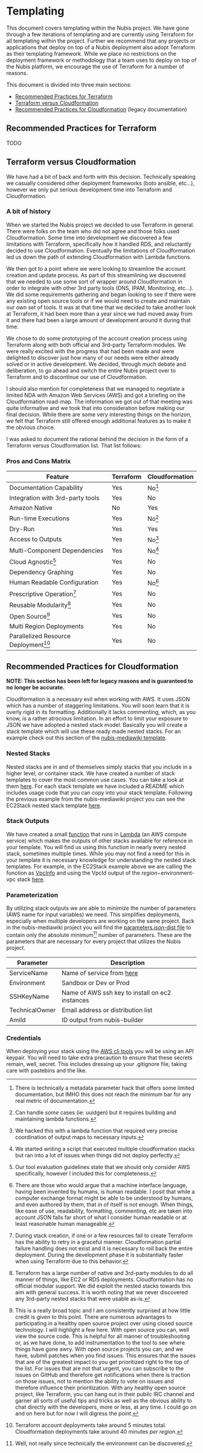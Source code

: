 # Templating

This document covers templating within the Nubis project. We have gone through a
few iterations of templating and are currently using Terraform for all
templating within the project. Further we recommend that any projects or
applications that deploy on top of a Nubis deployment also adopt Terraform as
their templating framework. While we place no restrictions on the deployment
framework or methodology that a team uses to deploy on top of the Nubis
platform, we encourage the use of Terraform for a number of reasons.

This document is divided into three main sections:

* [Recommended Practices for Terraform](#recommended-practices-for-terraform)
* [Terraform versus Cloudformation](#terraform-versus-cloudformation)
* [Recommended Practices for Cloudformation](#recommended-practices-for-cloudformation)
  (legacy documentation)

## Recommended Practices for Terraform

TODO

## Terraform versus Cloudformation

We have had a bit of back and forth with this decision. Technically speaking we
casually considered other deployment frameworks (boto ansible, etc...), however
we only put serious development time into Terraform and Cloudformation.

### A bit of history

When we started the Nubis project we decided to use Terraform in general. There
were folks on the team who did not agree and those folks used Cloudformation.
Some time into development we discovered a few limitations with Terraform,
specifically how it handled RDS, and reluctantly decided to use Cloudformation.
Eventually the limitations of Cloudformation led us down the path of extending
Cloudformation with Lambda functions.

We then got to a point where we were looking to streamline the account creation
and update process. As part of this streamlining we discovered that we needed to
use some sort of wrapper around Cloudformation in order to integrate with other
3rd party tools (DNS, IPAM, Monitoring, etc...). We did some requirements
gathering and began looking to see if there were any existing open source tools
or if we would need to create and maintain our own set of tools. It was at that
time that we decided to take another look at Terraform, it had been more than a
year since we had moved away from it and there had been a large amount of
development around it during that time.

We chose to do some prototyping of the account creation process using Terraform
along with both official and 3rd-party Terraform modules. We were really excited
with the progress that had been made and were delighted to discover just how
many of our needs were either already solved or in active development. We
decided, through much debate and deliberation, to go ahead and switch the entire
Nubis project over to Terraform and to discontinue our use of Cloudformation.

I should also mention for completeness that we managed to negotiate a limited
NDA with Amazon Web Services (AWS) and got a briefing on the Cloudformation
road-map. The information we got out of that meeting was quite informative and
we took that into consideration before making our final decision. While there
are some very interesting things on the horizon, we felt that Terraform still
offered enough additional features as to make it the obvious choice.

I was asked to document the rational behind the decision in the form of a
Terraform versus Cloudformation list. That list follows:

### Pros and Cons Matrix

| Feature | Terraform | Cloudformation |
|---------|-----------|----------------|
| Documentation Capability | Yes | No[^1] |
| Integration with 3rd-party tools | Yes | No |
| Amazon Native | No | Yes |
| Run-time Executions | Yes | No[^2] |
| Dry-Run | Yes | Yes |
| Access to Outputs | Yes | No[^3] |
| Multi-Component Dependencies | Yes | No[^4] |
| Cloud Agnostic[^5] | Yes | No |
| Dependency Graphing | Yes | No |
| Human Readable Configuration | Yes | No[^6] |
| Prescriptive Operation[^7] | Yes| No |
| Reusable Modularity[^8] | Yes | No |
| Open Source[^9] | Yes | No |
| Multi Region Deployments | Yes | No |
| Parallelized Resource Deployment[^10] | Yes | No |

[^1]: There is technically a metadata parameter hack that offers some limited
documentation, but IMHO this does not reach the minimum bar for any real metric
of documentation.

[^2]: Can handle *some* cases (ie: uuidgen) but it requires building and
maintaining lambda functions.

[^3]: We hacked this with a lambda function that required very precise
coordination of output maps to necessary inputs.

[^4]: We started writing a script that executed multiple cloudformation stacks
but ran into a lot of issues when things did not deploy perfectly.

[^5]: Our tool evaluation guidelines state that we should only consider AWS
specifically, however I included this for completeness.

[^6]: There are those who would argue that a machine interface language, having
been invented by humans, is human readable. I posit that while a computer
exchange format might be able to be understood by humans, and even authored by
them, that in of itself is not enough. When things, like ease of use,
readability, formatting, commenting, etc are taken into account JSON falls far
short of what I consider human readable or at least reasonable human manageable.

[^7]: During stack creation, if one or a few resources fail to create Terraform
has the ability to retry in a graceful manner. Cloudformation partial failure
handling does not exist and it is necessary to roll back the entire deployment.
During the development phase it is substantially faster when using Terraform due
to this behavior.

[^8]: Terraform has a large number of native and 3rd-party modules to do all
manner of things, like EC2 or RDS deployments. Cloudformation has no official
modular support. We did exploit the nested stacks towards this aim with general
success. It is worth noting that we never discovered any 3rd-party nested stacks
that were usable as-is.

[^9]: This is a really broad topic and I am consistently surprised at how little
credit is given to this point. There are numerous advantages to participating in
a healthy open source project over using closed source technology. I will
highlight a few here. With open source you can, well view the source code. This
is helpful for all manner of troubleshooting or, as we have done, to add
instrumentation to the tool to see where things have gone awry. With open source
projects you can, and we have, submit patches when you find issues. This ensures
that the issues that are of the greatest impact to you get prioritized right to
the top of the list. For issues that are not that urgent, you can subscribe to
the issues on GitHub and therefore get notifications when there is traction on
those issues, not to mention the ability to vote on issues and therefore
influence their prioritization. With any healthy open source project, like
Terraform, you can hang out in their public IRC channel and garner all sorts of
useful tips and tricks as well as the obvious ability to chat directly with the
developers, more or less, at any time. I could go on and on here but for now I
will digress the point.

[^10]: Terraform account deployments take around 5 minutes total. Cloudformation
deployments take around 40 minutes *per region*.

## Recommended Practices for Cloudformation

**NOTE: This section has been left for legacy reasons and is guaranteed to no**
**longer be accurate.**

Cloudformation is a necessary evil when working with AWS. It uses JSON which has
a number of staggering limitations. You will soon learn that it is overly rigid
in its formatting. Additionally it lacks commenting, which, as you know, is a
rather atrocious limitation. In an effort to limit your exposure to JSON we have
adopted a nested stack model. Basically you will create a stack template which
will use these ready made nested stacks. For an example check out this section
of the [nubis-mediawiki template](https://github.com/Nubisproject/nubis-mediawiki/blob/master/nubis/cloudformation/main.json#L70).

### Nested Stacks

Nested stacks are in and of themselves simply stacks that you include in a
higher level, or container stack. We have created a number of stack templates to
cover the most common use cases. You can take a look at them [here](https://github.com/Nubisproject/nubis-stacks).
For each stack template we have included a README which includes usage code that
you can copy into your stack template. Following the previous example from the
nubis-mediawiki project you can see the EC2Stack nested stack template [here](https://github.com/Nubisproject/nubis-stacks/blob/master/ec2.template).

### Stack Outputs

We have created a small [function](https://github.com/Nubisproject/nubis-stacks/blob/master/lambda/LookupStackOutputs/LookupStackOutputs.README.md)
that runs in [Lambda](http://aws.amazon.com/lambda/) (an AWS compute service)
which makes the outputs of other stacks available for reference in your
template. You will find us using this function in nearly every nested stack,
sometimes multiple times. While you may not find a need for this in your
template it is necessary knowledge for understanding the nested stack templates.
For example, in the EC2Stack example above we are calling the function as
[VpcInfo](https://github.com/Nubisproject/nubis-stacks/blob/master/ec2.template#L48)
and using the VpcId output of the $region-$environment-vpc stack [here](https://github.com/Nubisproject/nubis-stacks/blob/master/ec2.template#L73).

### Parameterization

By utilizing stack outputs we are able to minimize the number of parameters
(AWS name for input variables) we need. This simplifies deployments, especially
when multiple developers are working on the same project. Back in the
nubis-mediawiki project you will find the [parameters.json-dist file](https://github.com/Nubisproject/nubis-mediawiki/blob/master/nubis/cloudformation/parameters.json-dist)
to contain only the absolute minimum[^minimum] number of
parameters. These are the parameters that are necessary for every project that
utilizes the Nubis project.

| Parameter     | Description |
|---------------|-------------|
|ServiceName    | Name of service from [here](https://inventory.mozilla.org/en-US/core/service/)
|Environment    | Sandbox or Dev or Prod
|SSHKeyName     | Name of AWS ssh key to install on ec2 instances
|TechnicalOwner | Email address or distribution list
|AmiId          | ID output from nubis-builder

[^minimum]: Well, not really since technically the environment can be discovered.

### Credentials

When deploying your stack using the [AWS cli tools](http://aws.amazon.com/cli/)
you will be using an API keypair. You will need to take extra precaution to
ensure that these secrets remain, well, secret. This includes dressing up your
.gitignore file, taking care with pastebins and the like.
